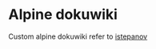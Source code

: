 # Alpine dokuwiki

Custom alpine dokuwiki refer to [istepanov](https://hub.docker.com/r/istepanov/dokuwiki/~/dockerfile/)
